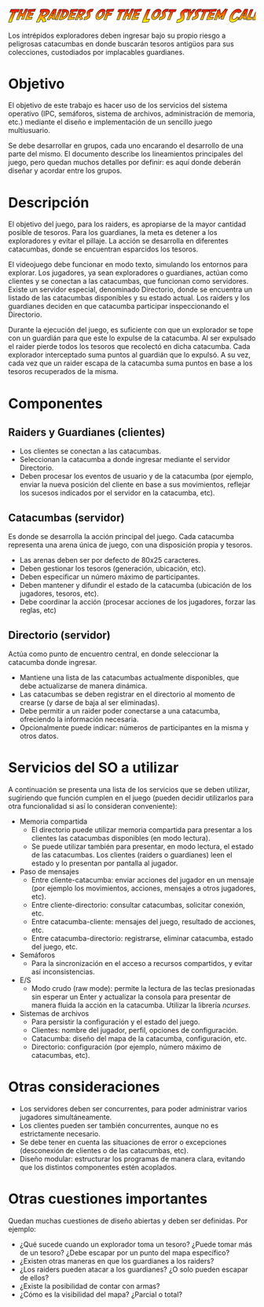 ![The Raiders of the Lost System Call](assets/title.png)

Los intrépidos exploradores deben ingresar bajo su propio riesgo a peligrosas catacumbas en donde buscarán tesoros antigüos para sus colecciones, custodiados por implacables guardianes.

# Objetivo

El objetivo de este trabajo es hacer uso de los servicios del sistema operativo (IPC, semáforos, sistema de archivos, administración de memoria, etc.) mediante el diseño e implementación de un sencillo juego multiusuario.

Se debe desarrollar en grupos, cada uno encarando el desarrollo de una parte del mismo. El documento describe los lineamientos principales del juego, pero quedan muchos detalles por definir: es aquí donde deberán diseñar y acordar entre los grupos.

# Descripción

El objetivo del juego, para los raiders, es apropiarse de la mayor cantidad posible de tesoros. Para los guardianes, la meta es detener a los exploradores y evitar el pillaje. La acción se desarrolla en diferentes catacumbas, donde se encuentran esparcidos los tesoros.

El videojuego debe funcionar en modo texto, simulando los entornos para explorar. Los jugadores, ya sean exploradores o guardianes, actúan como clientes y se conectan a las catacumbas, que funcionan como servidores. Existe un servidor especial, denominado Directorio, donde se encuentra un listado de las catacumbas disponibles y su estado actual. Los raiders y los guardianes deciden en que catacumba participar inspeccionando el Directorio.

Durante la ejecución del juego, es suficiente con que un explorador se tope con un guardián para que este lo expulse de la catacumba. Al ser expulsado el raider pierde todos los tesoros que recolectó en dicha catacumba. Cada explorador interceptado suma puntos al guardián que lo expulsó. A su vez, cada vez que un raider escapa de la catacumba suma puntos en base a los tesoros recuperados de la misma.

# Componentes

## Raiders y Guardianes (clientes)

* Los clientes se conectan a las catacumbas.  
* Seleccionan la catacumba a donde ingresar mediante el servidor Directorio.  
* Deben procesar los eventos de usuario y de la catacumba (por ejemplo, enviar la nueva posición del cliente en base a sus movimientos, reflejar los sucesos indicados por el servidor en la catacumba, etc).

## Catacumbas (servidor)

Es donde se desarrolla la acción principal del juego. Cada catacumba representa una arena única de juego, con una disposición propia y tesoros.

* Las arenas deben ser por defecto de 80x25 caracteres.  
* Deben gestionar los tesoros (generación, ubicación, etc).  
* Deben especificar un número máximo de participantes.  
* Deben mantener y difundir el estado de la catacumba (ubicación de los jugadores, tesoros, etc).  
* Debe coordinar la acción (procesar acciones de los jugadores, forzar las reglas, etc)

## Directorio (servidor)

Actúa como punto de encuentro central, en donde seleccionar la catacumba donde ingresar.

* Mantiene una lista de las catacumbas actualmente disponibles, que debe actualizarse de manera dinámica.  
* Las catacumbas se deben registrar en el directorio al momento de crearse (y darse de baja al ser eliminadas).  
* Debe permitir a un raider poder conectarse a una catacumba, ofreciendo la información necesaria.  
* Opcionalmente puede indicar: números de participantes en la misma y otros datos.

# Servicios del SO a utilizar

A continuación se presenta una lista de los servicios que se deben utilizar, sugiriendo que función cumplen en el juego (pueden decidir utilizarlos para otra funcionalidad si así lo consideran conveniente):

* Memoria compartida  
  * El directorio puede utilizar memoria compartida para presentar a los clientes las catacumbas disponibles (en modo lectura).  
  * Se puede utilizar también para presentar, en modo lectura, el estado de las catacumbas. Los clientes (raiders o guardianes) leen el estado y lo presentan por pantalla al jugador.  
* Paso de mensajes  
  * Entre cliente-catacumba: enviar acciones del jugador en un mensaje (por ejemplo los movimientos, acciones, mensajes a otros jugadores, etc).  
  * Entre cliente-directorio: consultar catacumbas, solicitar conexión, etc.  
  * Entre catacumba-cliente: mensajes del juego, resultado de acciones, etc.  
  * Entre catacumba-directorio: registrarse, eliminar catacumba, estado del juego, etc.  
* Semáforos   
  * Para la sincronización en el acceso a recursos compartidos, y evitar así inconsistencias.  
* E/S  
  * Modo crudo (raw mode): permite la lectura de las teclas presionadas sin esperar un Enter y actualizar la consola para presentar de manera fluida la acción en la catacumba. Utilizar la librería *ncurses*.  
* Sistemas de archivos  
  * Para persistir la configuración y el estado del juego.  
  * Clientes: nombre del jugador, perfil, opciones de configuración.  
  * Catacumba: diseño del mapa de la catacumba, configuración, etc.  
  * Directorio: configuración (por ejemplo, número máximo de catacumbas, etc).

# Otras consideraciones

* Los servidores deben ser concurrentes, para poder administrar varios jugadores simultáneamente.  
* Los clientes pueden ser también concurrentes, aunque no es estrictamente necesario.  
* Se debe tener en cuenta las situaciones de error o excepciones (desconexión de clientes o de las catacumbas, etc).  
* Diseño modular: estructurar los programas de manera clara, evitando que los distintos componentes estén acoplados.

# Otras cuestiones importantes

Quedan muchas cuestiones de diseño abiertas y deben ser definidas. Por ejemplo:

* ¿Qué sucede cuando un explorador toma un tesoro? ¿Puede tomar más de un tesoro? ¿Debe escapar por un punto del mapa específico?  
* ¿Existen otras maneras en que los guardianes a los raiders?  
* ¿Los raiders pueden atacar a los guardianes? ¿O solo pueden escapar de ellos?  
* ¿Existe la posibilidad de contar con armas?  
* ¿Cómo es la visibilidad del mapa? ¿Parcial o total?

